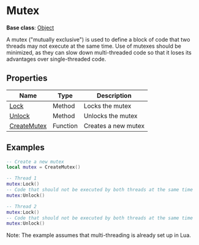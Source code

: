 # Mutex

**Base class**: [Object](Object.md)

A mutex ("mutually exclusive") is used to define a block of code that two threads may not execute at the same time. Use of mutexes should be minimized, as they can slow down multi-threaded code so that it loses its advantages over single-threaded code.

## Properties

| Name | Type | Description |
| ---- | ---- | ----------- |
| [Lock](Mutex_Lock.md) | Method | Locks the mutex |
| [Unlock](Mutex_Unlock.md) | Method | Unlocks the mutex |
| [CreateMutex](CreateMutex.md) | Function | Creates a new mutex |

## Examples

```lua
-- Create a new mutex
local mutex = CreateMutex()

-- Thread 1
mutex:Lock()
-- Code that should not be executed by both threads at the same time
mutex:Unlock()

-- Thread 2
mutex:Lock()
-- Code that should not be executed by both threads at the same time
mutex:Unlock()
```

Note: The example assumes that multi-threading is already set up in Lua.